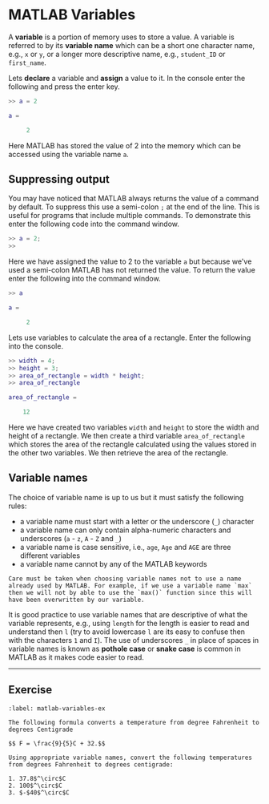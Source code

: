 # MATLAB Variables

A **variable** is a portion of memory uses to store a value. A variable is referred to by its **variable name** which can be a short one character name, e.g., `x` or `y`, or a longer more descriptive name, e.g., `student_ID` or `first_name`.

Lets **declare** a variable and **assign** a value to it. In the console enter the following and press the enter key.

```matlab
>> a = 2

a =

     2
```

Here MATLAB has stored the value of 2 into the memory which can be accessed using the variable name `a`.

## Suppressing output

You may have noticed that MATLAB always returns the value of a command by default. To suppress this use a semi-colon `;` at the end of the line. This is  useful for programs that include multiple commands. To demonstrate this enter the following code into the command window.

```matlab
>> a = 2;
>>
```

Here we have assigned the value to 2 to the variable `a` but because we've used a semi-colon MATLAB has not returned the value. To return the value enter the following into the command window.

```matlab
>> a

a =

     2
```

Lets use variables to calculate the area of a rectangle. Enter the following into the console.

```matlab
>> width = 4;
>> height = 3;
>> area_of_rectangle = width * height;
>> area_of_rectangle

area_of_rectangle =

    12
```

Here we have created two variables `width` and `height` to store the width and height of a rectangle. We then create a third variable `area_of_rectangle` which stores the area of the rectangle calculated using the values stored in the other two variables. We then retrieve the area of the rectangle.

## Variable names

The choice of variable name is up to us but it must satisfy the following rules:

- a variable name must start with a letter or the underscore (`_`) character
- a variable name can only contain alpha-numeric characters and underscores (`a` - `z`, `A` - `Z` and `_`)
- a variable name is case sensitive, i.e., `age`, `Age` and `AGE` are three different variables
- a variable name cannot by any of the MATLAB keywords

```{important}
Care must be taken when choosing variable names not to use a name already used by MATLAB. For example, if we use a variable name `max` then we will not by able to use the `max()` function since this will have been overwritten by our variable. 
```

It is good practice to use variable names that are descriptive of what the variable represents, e.g., using `length` for the length is easier to read and understand then `l` (try to avoid lowercase `l` are its easy to confuse then with the characters `1` and `I`). The use of underscores `_` in place of spaces in variable names is known as **pothole case** or **snake case** is common in MATLAB as it makes code easier to read.

---

## Exercise

```{exercise}
:label: matlab-variables-ex

The following formula converts a temperature from degree Fahrenheit to degrees Centigrade

$$ F = \frac{9}{5}C + 32.$$

Using appropriate variable names, convert the following temperatures from degrees Fahrenheit to degrees centigrade:

1. 37.8$^\circ$C
2. 100$^\circ$C
3. $-$40$^\circ$C
```
